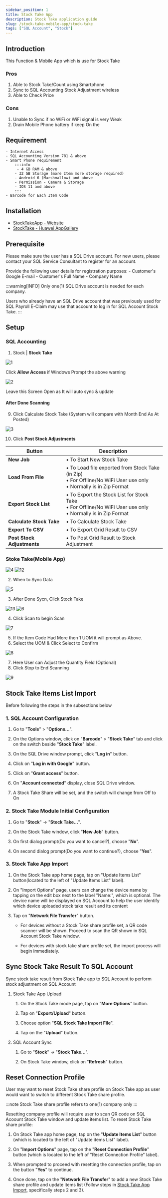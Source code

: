 ```yaml
---
sidebar_position: 1
title: Stock Take App
description: Stock Take application guide
slug: /stock-take-mobile-app/stock-take
tags: ["SQL Account", "Stock"]
---
```


## Introduction
This Function & Mobile App which is use for Stock Take

### Pros
01. Able to Stock Take/Count using Smartphone
02. Sync to SQL Accounting Stock Adjustment wireless
03. Able to Check Price
### Cons
01. Unable to Sync if no WiFi or WiFi signal is very Weak
02. Drain Mobile Phone battery if keep On the 

## Requirement
    - Internet Access
    - SQL Accounting Version 781 & above
    - Smart Phone requirement
        :::info
         - 4 GB RAM & above
        - 32 GB Storage (more Item more storage required)
        - Android 6 (Marshmallow) and above
        - Permission - Camera & Storage
        - IOS 11 and above
        :::
    - Barcode for Each Item Code

## Installation
- [StockTakeApp - Website](https://www.sql.com.my/sqlstocktake/)
- [StockTake - Huawei AppGallery](https://appgallery.huawei.com/#/app/C102639285)


## Prerequisite

Please make sure the user has a SQL Drive account. For new users, please contact your SQL Service Consultant to register for an account.

Provide the following user details for registration purposes:
    - Customer's Google E-mail
    - Customer's Full Name
    - Company Name

:::warning[INFO]
Only one(1) SQL Drive account is needed for each company.

Users who already have an SQL Drive account that was previously used for SQL Payroll E-Claim may use that account to log in for SQL Account Stock Take.
:::

## Setup
### SQL Accounting
01. Stock | **Stock Take**

   ![1](../../../static/img/stoke-take-mobile-app/1jt.png)

Click **Allow Access** if Windows Prompt the above warning

   ![2](../../../static/img/stoke-take-mobile-app/2jt.png)

Leave this Screen Open as It will auto sync & update

#### After Done Scanning

09. Click Calculate Stock Take (System will compare with Month End As At Posted)

   ![3](../../../static/img/stoke-take-mobile-app/3jt.png)

10. Click **Post Stock Adjustments**

| Button                  | Description |
|--------------------------|-------------|
| **New Job**              | • To Start New Stock Take |
| **Load From File**       | • To Load file exported from Stock Take (in Zip) <br/> • For Offline/No WiFi User use only <br/> • Normally is in Zip Format |
| **Export Stock List**    | • To Export the Stock List for Stock Take <br/> • For Offline/No WiFi User use only <br/> • Normally is in Zip Format |
| **Calculate Stock Take** | • To Calculate Stock Take |
| **Export To CSV**        | • To Export Grid Result to CSV |
| **Post Stock Adjustments** | • To Post Grid Result to Stock Adjustment |

### Stoke Take(Mobile App)
   ![4](../../../static/img/stoke-take-mobile-app/4jt.png)
   ![12](../../../static/img/stoke-take-mobile-app/12jt.png)

02. When to Sync Data

   ![5](../../../static/img/stoke-take-mobile-app/5jt.png)


03. After Done Sycn, Click Stock Take

   ![13](../../../static/img/stoke-take-mobile-app/13jt.png)
   ![6](../../../static/img/stoke-take-mobile-app/6jt.png)

04. Click Scan to begin Scan

   ![7](../../../static/img/stoke-take-mobile-app/7jt.png)

05. If the Item Code Had More then 1 UOM it will prompt as Above.
06. Select the UOM & Click Select to Confirm

   ![8](../../../static/img/stoke-take-mobile-app/8jt.png)

07. Here User can Adjust the Quantity Field (Optional)
08. Click Stop to End Scanning

   ![9](../../../static/img/stoke-take-mobile-app/9jt.png)



## Stock Take Items List Import

Before following the steps in the subsections below

### 1. SQL Account Configuration

1. Go to "**Tools**" > "**Options...**".

2. On the Options window, click on "**Barcode**" > "**Stock Take**" tab and click on the switch beside "**Stock Take**" label.

3. On the SQL Drive window prompt, click "**Log in**" button.

4. Click on "**Log in with Google**" button.

5. Click on "**Grant access**" button.

6. On "**Account connected**" display, close SQL Drive window.

7. A Stock Take Share will be set, and the switch will change from Off to On

### 2. Stock Take Module Initial Configuration

1. Go to "**Stock**" -> "**Stock Take...**".

2. On the Stock Take window, click "**New Job**" button.

3. On first dialog prompt(Do you want to cancel?), choose "**No**".

4. On second dialog prompt(Do you want to continue?), choose "**Yes**".

### 3. Stock Take App Import

1. On the Stock Take app home page, tap on "Update Items List" button(located to the left of "Update Items List" label).

2. On "Import Options" page, users can change the device name by tapping on the edit box next to the label "Name:", which is optional. The device name will be displayed on SQL Account to help the user identify which device uploaded stock take result and its content

3. Tap on "**Network File Transfer**" button.

    * For devices without a Stock Take share profile set, a QR code scanner will be shown. Proceed to scan the QR shown in SQL Account Stock Take window.

    * For devices with stock take share profile set, the import process will begin immediately.

##  Sync Stock Take Result To SQL Account

Sync stock take result from Stock Take app to SQL Account to perform stock adjustment on SQL Account

1. Stock Take App Upload

   1. On the Stock Take mode page, tap on "**More Options**" button.

   2. Tap on "**Export/Upload**" button.

   3. Choose option "**SQL Stock Take Import File**".

   4. Tap on the "**Upload**" button.

2. SQL Account Sync

   1. Go to "**Stock**" -> "**Stock Take...**".

   2. On Stock Take window, click on "**Refresh**" button.

##  Reset Connection Profile

User may want to reset Stock Take share profile on Stock Take app as user would want to switch to different Stock Take share profile.

:::note
Stock Take share profile refers to one(1) company only
:::

Resetting company profile will require user to scan QR code on SQL Acoount Stock Take window and update items list. To reset Stock Take share profile:

1. On Stock Take app home page, tap on the "**Update Items List**" button (which is located to the left of "Update items List" label).

2. On "**Import Options**" page, tap on the "**Reset Connection Profile**" button (which is located to the left of "Reset Connection Profile" label).

3. When prompted to proceed with resetting the connection profile, tap on the button "**Yes**" to continue.

4. Once done, tap on the "**Network File Transfer**" to add a new Stock Take share profile and update items list (Follow steps in [Stock Take App Import](#3-stock-take-app-import), specifically steps 2 and 3).
